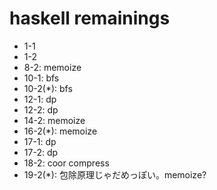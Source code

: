 # haskell remainings

* 1-1
* 1-2
* 8-2: memoize
* 10-1: bfs
* 10-2(*): bfs
* 12-1: dp
* 12-2: dp
* 14-2: memoize
* 16-2(*): memoize
* 17-1: dp
* 17-2: dp
* 18-2: coor compress
* 19-2(*): 包除原理じゃだめっぽい。memoize?
